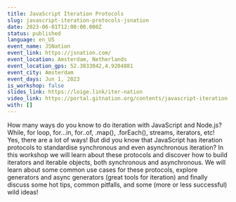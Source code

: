 ```yaml
---
title: JavaScript Iteration Protocols
slug: javascript-iteration-protocols-jsnation
date: 2023-06-01T12:00:00.000Z
status: published
language: en_US
event_name: JSNation
event_link: https://jsnation.com/
event_location: Amsterdam, Netherlands
event_location_gps: 52.3833042,4.9204881
event_city: Amsterdam
event_days: Jun 1, 2023
is_workshop: false
slides_link: https://loige.link/iter-nation
video_link: https://portal.gitnation.org/contents/javascript-iteration-protocols
with: []
---
```


How many ways do you know to do iteration with JavaScript and Node.js? While, for loop, for...in, for..of, .map(), .forEach(), streams, iterators, etc! Yes, there are a lot of ways! But did you know that JavaScript has iteration protocols to standardise synchronous and even asynchronous iteration? In this workshop we will learn about these protocols and discover how to build iterators and iterable objects, both synchronous and asynchronous. We will learn about some common use cases for these protocols, explore generators and async generators (great tools for iteration) and finally discuss some hot tips, common pitfalls, and some (more or less successful) wild ideas!